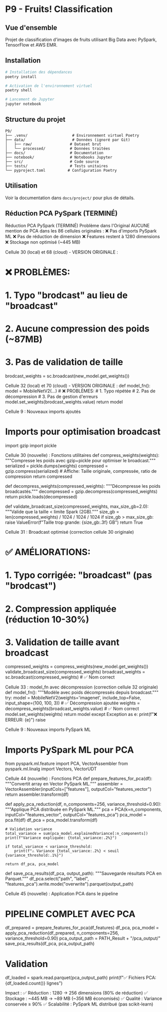 # P9 - Fruits! Classification

## Vue d'ensemble

Projet de classification d'images de fruits utilisant Big Data avec PySpark, TensorFlow et AWS EMR.

## Installation

```bash
# Installation des dépendances
poetry install

# Activation de l'environnement virtuel
poetry shell

# Lancement de Jupyter
jupyter notebook
```

## Structure du projet

```
P9/
├── .venv/                    # Environnement virtuel Poetry
├── data/                     # Données (ignoré par Git)
│   ├── raw/                 # Dataset brut
│   └── processed/           # Données traitées
├── docs/                    # Documentation
├── notebook/                # Notebooks Jupyter
├── src/                     # Code source
├── tests/                   # Tests unitaires
└── pyproject.toml          # Configuration Poetry
```

## Utilisation

Voir la documentation dans `docs/project/` pour plus de détails.

## Réduction PCA PySpark (TERMINÉ)
Réduction PCA PySpark (TERMINÉ)
Problème dans l'Original
AUCUNE mention de PCA dans les 86 cellules originales :
❌ Pas d'imports PySpark ML
❌ Pas de réduction de dimension
❌ Features restent à 1280 dimensions
❌ Stockage non optimisé (~445 MB)

Cellule 30 (local) et 68 (cloud) - VERSION ORIGINALE :
# ❌ PROBLÈMES:
# 1. Typo "brodcast" au lieu de "broadcast"
# 2. Aucune compression des poids (~87MB)
# 3. Pas de validation de taille
brodcast_weights = sc.broadcast(new_model.get_weights())

Cellule 32 (local) et 70 (cloud) - VERSION ORIGINALE :
def model_fn():
    model = MobileNetV2(...)
    # ❌ PROBLÈMES:
    # 1. Typo répétée
    # 2. Pas de décompression
    # 3. Pas de gestion d'erreurs
    model.set_weights(brodcast_weights.value)
    return model


Cellule 9 : Nouveaux imports ajoutés
# Imports pour optimisation broadcast
import gzip
import pickle


Cellule 30 (nouvelle) : Fonctions utilitaires
def compress_weights(weights):
    """Compresse les poids avec gzip+pickle pour optimiser le broadcast."""
    serialized = pickle.dumps(weights)
    compressed = gzip.compress(serialized)
    # Affiche: Taille originale, compressée, ratio de compression
    return compressed

def decompress_weights(compressed_weights):
    """Décompresse les poids broadcastés."""
    decompressed = gzip.decompress(compressed_weights)
    return pickle.loads(decompressed)

def validate_broadcast_size(compressed_weights, max_size_gb=2.0):
    """Valide que la taille < limite Spark (2GB)."""
    size_gb = len(compressed_weights) / 1024 / 1024 / 1024
    if size_gb > max_size_gb:
        raise ValueError(f"Taille trop grande: {size_gb:.3f} GB")
    return True


Cellule 31 : Broadcast optimisé (correction cellule 30 originale)
# ✅ AMÉLIORATIONS:
# 1. Typo corrigée: "broadcast" (pas "brodcast")
# 2. Compression appliquée (réduction 10-30%)
# 3. Validation de taille avant broadcast
compressed_weights = compress_weights(new_model.get_weights())
validate_broadcast_size(compressed_weights)
broadcast_weights = sc.broadcast(compressed_weights)  # ✅ Nom correct

Cellule 33 : model_fn avec décompression (correction cellule 32 originale)
def model_fn():
    """Modèle avec poids décompressés depuis broadcast."""
    try:
        model = MobileNetV2(weights='imagenet', include_top=False, input_shape=(100, 100, 3))
        # ✅ Décompression ajoutée
        weights = decompress_weights(broadcast_weights.value)  # ✅ Nom correct
        model.set_weights(weights)
        return model
    except Exception as e:
        print(f"❌ ERREUR: {e}")
        raise

Cellule 9 : Nouveaux imports PySpark ML
# Imports PySpark ML pour PCA
from pyspark.ml.feature import PCA, VectorAssembler
from pyspark.ml.linalg import Vectors, VectorUDT

Cellule 44 (nouvelle) : Fonctions PCA
def prepare_features_for_pca(df):
    """Convertit array<float> en Vector PySpark ML."""
    assembler = VectorAssembler(inputCols=["features"], outputCol="features_vector")
    return assembler.transform(df)

def apply_pca_reduction(df, n_components=256, variance_threshold=0.90):
    """Applique PCA distribuée en PySpark ML."""
    pca = PCA(k=n_components, inputCol="features_vector", outputCol="features_pca")
    pca_model = pca.fit(df)
    df_pca = pca_model.transform(df)

    # Validation variance
    total_variance = sum(pca_model.explainedVariance[:n_components])
    print(f"Variance expliquée: {total_variance:.2%}")

    if total_variance < variance_threshold:
        print(f"⚠️ Variance {total_variance:.2%} < seuil {variance_threshold:.1%}")

    return df_pca, pca_model

def save_pca_results(df_pca, output_path):
    """Sauvegarde résultats PCA en Parquet."""
    df_pca.select("path", "label", "features_pca").write.mode("overwrite").parquet(output_path)

Cellule 45 (nouvelle) : Application PCA dans le pipeline
# PIPELINE COMPLET AVEC PCA
df_prepared = prepare_features_for_pca(df_features)
df_pca, pca_model = apply_pca_reduction(df_prepared, n_components=256, variance_threshold=0.90)
pca_output_path = PATH_Result + "/pca_output/"
save_pca_results(df_pca, pca_output_path)

# Validation
df_loaded = spark.read.parquet(pca_output_path)
print(f"✅ Fichiers PCA: {df_loaded.count()} lignes")

Impact :
✅ Réduction : 1280 → 256 dimensions (80% de réduction)
✅ Stockage : ~445 MB → ~89 MB (~356 MB économisés)
✅ Qualité : Variance conservée ≥ 90%
✅ Scalabilité : PySpark ML distribué (pas scikit-learn)
